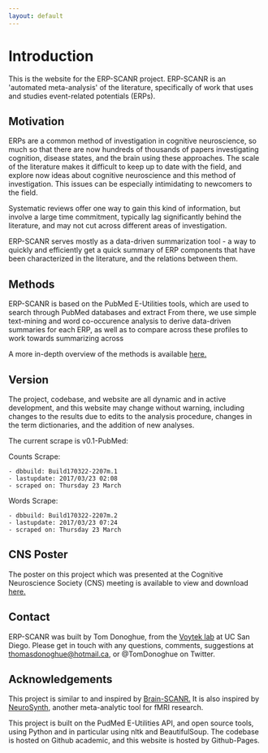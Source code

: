 ```yaml
---
layout: default
---
```


# Introduction

This is the website for the ERP-SCANR project. ERP-SCANR is an 'automated meta-analysis' of the literature, specifically of work that uses and studies event-related potentials (ERPs).

## Motivation

ERPs are a common method of investigation in cognitive neuroscience, so much so that there are now hundreds of thousands of papers investigating cognition, disease states, and the brain using these approaches. The scale of the literature makes it difficult to keep up to date with the field, and explore now ideas about cognitive neuroscience and this method of investigation. This issues can be especially intimidating to newcomers to the field.

Systematic reviews offer one way to gain this kind of information, but involve a large time commitment, typically lag significantly behind the literature, and may not cut across different areas of investigation.

ERP-SCANR serves mostly as a data-driven summarization tool - a way to quickly and efficiently get a quick summary of ERP components that have been characterized in the literature, and the relations between them.

## Methods

ERP-SCANR is based on the PubMed E-Utilities tools, which are used to search through PubMed databases and extract
From there, we use simple text-mining and word co-occurence analysis to derive data-driven summaries for each ERP, as well as to compare across these profiles to work towards summarizing across

A more in-depth overview of the methods is available [here.](methods.html)

## Version

The project, codebase, and website are all dynamic and in active development, and this website may change without warning, including changes to the results due to edits to the analysis procedure, changes in the term dictionaries, and the addition of new analyses.

The current scrape is v0.1-PubMed:

Counts Scrape:

    - dbbuild: Build170322-2207m.1
    - lastupdate: 2017/03/23 02:08
    - scraped on: Thursday 23 March

Words  Scrape:

    - dbbuild: Build170322-2207m.2
    - lastupdate: 2017/03/23 07:24
    - scraped on: Thursday 23 March

## CNS Poster

The poster on this project which was presented at the Cognitive Neuroscience Society (CNS) meeting is available to view and download [here.](https://www.dropbox.com/s/sgnz7ecd3qp6tb7/TDonoghue_ERP-SCANR_CNS.pdf?dl=0)

## Contact

ERP-SCANR was built by Tom Donoghue, from the [Voytek lab](http://voyteklab.com) at UC San Diego.
Please get in touch with any questions, comments, suggestions at thomasdonoghue@hotmail.ca, or @TomDonoghue on Twitter.

## Acknowledgements

This project is similar to and inspired by [Brain-SCANR.](http://www.brainscanr.com) It is also inspired by [NeuroSynth](http://www.neurosynth.org), another meta-analytic tool for fMRI research.

This project is built on the PudMed E-Utilities API, and open source tools, using Python and in particular using nltk and BeautifulSoup. The codebase is hosted on Github academic, and this website is hosted by Github-Pages.
